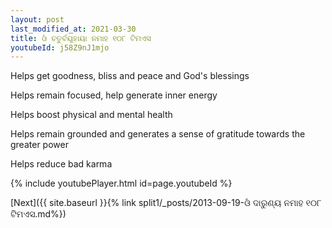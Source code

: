 ```yaml
---
layout: post
last_modified_at: 2021-03-30
title: ଓଁ ଚତୁର୍ବୟୂହାୟା ନମାହ ୧୦୮ ଟିମଏସ
youtubeId: j58Z9nJ1mjo
---
```

 
 
Helps get goodness, bliss and peace and God's blessings
 
Helps remain focused, help generate inner energy 
 
Helps boost physical and mental health 
 
Helps remain grounded and generates a sense of gratitude towards the greater power 
 
Helps reduce bad karma
 
 
 
 


{% include youtubePlayer.html id=page.youtubeId %}
 
[Next]({{ site.baseurl }}{% link  split1/_posts/2013-09-19-ଓଁ ଦାରୁଣ୍ୟ ନମାହ ୧୦୮ ଟିମଏସ.md%})
 
